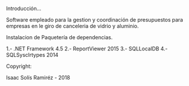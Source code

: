 Introducción...

Software empleado para la gestion y coordinación de presupuestos  para empresas en le giro de canceleria de vidrio y aluminio.

Instalacion de Paquetería de dependencias.

1.- .NET Framework 4.5
2.- ReportViewer 2015
3.- SQLLocalDB
4.- SQLSysclrtypes 2014

Copyright:

Isaac Solís Ramiréz - 2018

